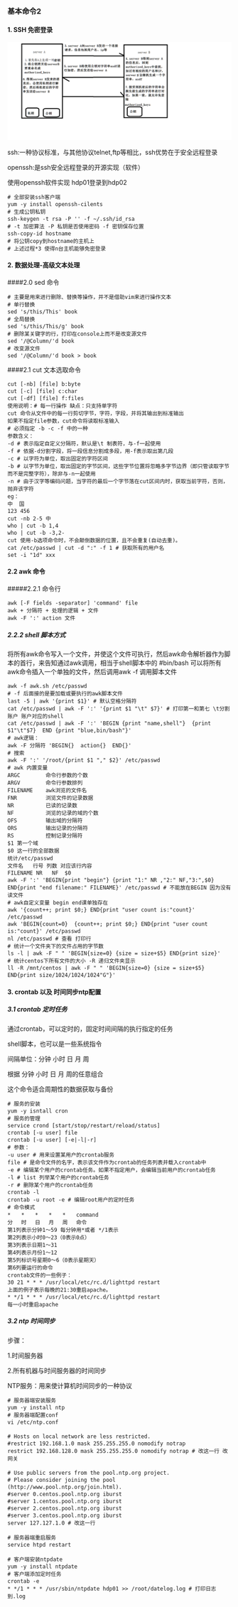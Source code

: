 ### 基本命令2

#### 1. SSH 免密登录

![ssh免密原理](./图片1.png)

ssh:一种协议标准，与其他协议telnet,ftp等相比，ssh优势在于安全远程登录

openssh:是ssh安全远程登录的开源实现（软件）

使用openssh软件实现 hdp01登录到hdp02

```shell
# 全部安装ssh客户端
yum -y install openssh-cilents
# 生成公钥私钥
ssh-keygen -t rsa -P '' -f ~/.ssh/id_rsa
# -t 加密算法 -P 私钥是否使用密码 -f 密钥保存位置
ssh-copy-id hostname
# 将公钥copy到hostname的主机上
# 上述过程*3 使得n台主机能够免密登录
```

#### 2. 数据处理-高级文本处理

####2.0 sed 命令
```shell
# 主要是用来进行删除、替换等操作，并不是借助vim来进行操作文本
# 单行替换
sed 's/this/This' book
# 全局替换
sed 's/this/This/g' book
# 删除某关键字的行，打印在console上而不是改变源文件
sed '/@Column/'d book
# 改变源文件
sed '/@Column/'d book > book
```

####2.1 cut 文本选取命令

```shell 
cut [-nb] [file] b:byte
cut [-c] [file] c:char
cut [-df] [file] f:files
使用说明：# 每一行操作 缺点：只支持单字符
cut 命令从文件中的每一行剪切字节，字符，字段，并将其输出到标准输出
如果不指定file参数，cut命令将读取标准输入
# 必须指定 -b -c -f 中的一种
参数含义：
-d # 表示指定自定义分隔符，默认是\t 制表符，与-f一起使用
-f # 依据-d分割字段，将一段信息分割成多段，用-f表示取出第几段
-c # 以字符为单位，取出固定的字符区间
-b # 以字节为单位，取出固定的字节区间，这些字节位置将忽略多字节边界（即只管读取字节而不是完整字符），除非与-n一起使用
-n # 由于汉字等编码问题，当字符的最后一个字节落在cut区间内时，获取当前字符，否则，抛弃该字符
eg：
中  国
123 456
cut -nb 2-5 中
who | cut -b 1,4
who | cut -b -3,2-
cut 使用-b选项命令时，不会颠倒数据的位置，且不会重复(自动去重)。
cat /etc/passwd | cut -d ":" -f 1 # 获取所有的用户名
set -i "1d" xxx
```

#### 2.2 awk 命令

#####2.2.1 命令行

```shell
awk [-F fields -separator] 'command' file
awk + 分隔符 + 处理的逻辑 + 文件
awk -F ':' action 文件
```

##### 2.2.2 shell 脚本方式

将所有awk命令写入一个文件，并使这个文件可执行，然后awk命令解析器作为脚本的首行，来告知通过awk调用，相当于shell脚本中的 #bin/bash 可以将所有awk命令插入一个单独的文件，然后调用awk -f 调用脚本文件

```shell
awk -f awk.sh /etc/passwd
# -f 后面接的是要加载或要执行的awk脚本文件
last -5 | awk '{print $1}' # 默认空格分隔符
cat /etc/passwd | awk -F ':' '{print $1 "\t" $7}' # 打印第一和第七 \t分割 账户	账户对应的shell
cat /etc/passwd | awk -F ':' 'BEGIN {print "name,shell"}  {print $1"\t"$7}  END {print "blue,bin/bash"}'
# awk逻辑：
awk -F 分隔符 'BEGIN{}  action{}  END{}'
# 搜索
awk -F ':' '/root/{print $1 "," $2}' /etc/passwd
# awk 内置变量
ARGC 		命令行参数的个数
ARGV 		命令行参数排列
FILENAME 	awk浏览的文件名
FNR 		浏览文件的记录数据
NR 			已读的记录数
NF			浏览的记录的域的个数
OFS			输出域的分隔符
ORS			输出记录的分隔符
RS 			控制记录分隔符
$1 第一个域 
$0 这一行的全部数据
统计/etc/passwd
文件名   行号 列数 对应该行内容
FILENAME NR   NF  $0
awk -F ':' 'BEGIN{print "begin"} {print "1:" NR ,"2:" NF,"3:",$0} END{print "end filename:" FILENAME}' /etc/passwd # 不能放在BEGIN 因为没有读文件
# awk自定义变量 begin end课单独存在
awk '{count++; print $0;} END{print "user count is:"count}' /etc/passwd
awk 'BEGIN{count=0}  {count++; print $0;} END{print "user count is:"count}' /etc/passwd
nl /etc/passwd # 查看 打印行
# 统计一个文件夹下的文件占用的字节数
ls -l | awk -F " " 'BEGIN{size=0} {size = size+$5} END{print size}'
# 统计centos下所有文件的大小 -R 递归文件夹显示
ll -R /mnt/centos | awk -F " " 'BEGIN{size=0} {size = size+$5} END{print size/1024/1024/1024"G"}'
```



  #### 3. crontab 以及 时间同步ntp配置

##### 3.1 crontab 定时任务

通过crontab，可以定时的，固定时间间隔的执行指定的任务

shell脚本，也可以是一些系统指令

间隔单位：分钟 小时 日  月  周

根据 分钟 小时 日  月  周的任意组合

这个命令适合周期性的数据获取与备份

```shell
# 服务的安装
yum -y isntall cron
# 服务的管理
service crond [start/stop/restart/reload/status]
crontab [-u user] file
crontab [-u user] [-e|-l|-r]
# 参数：
-u user # 用来设置某用户的crontab服务
file # 是命令文件的名字，表示该文件作为crontab的任务列表并载入crontab中
-e # 编辑某个用户的crontab任务。如果不指定用户，会编辑当前用户的crontab任务
-l # list 列举某个用户的crontab任务
-r # 删除某个用户的crontab任务
crontab -l
crontab -u root -e # 编辑root用户的定时任务
# 命令模式
*　　*　　*　　*　　*　　command 
分　 时　 日　 月　 周　 命令 
第1列表示分钟1～59 每分钟用*或者 */1表示 
第2列表示小时0～23（0表示0点） 
第3列表示日期1～31 
第4列表示月份1～12 
第5列标识号星期0～6（0表示星期天） 
第6列要运行的命令 
crontab文件的一些例子： 
30 21 * * * /usr/local/etc/rc.d/lighttpd restart 
上面的例子表示每晚的21:30重启apache。
* */1 * * * /usr/local/etc/rc.d/lighttpd restart 
每一小时重启apache 
```

##### 3.2 ntp 时间同步

步骤：

1.时间服务器

2.所有机器与时间服务器的时间同步

NTP服务：用来使计算机时间同步的一种协议

```shell
# 服务器端安装服务
yum -y install ntp
# 服务器端配置conf
vi /etc/ntp.conf

# Hosts on local network are less restricted.
#restrict 192.168.1.0 mask 255.255.255.0 nomodify notrap
restrict 192.168.128.0 mask 255.255.255.0 nomodify notrap # 改这一行 改网关

# Use public servers from the pool.ntp.org project.
# Please consider joining the pool (http://www.pool.ntp.org/join.html).
#server 0.centos.pool.ntp.org iburst
#server 1.centos.pool.ntp.org iburst
#server 2.centos.pool.ntp.org iburst
#server 3.centos.pool.ntp.org iburst
server 127.127.1.0 # 改这一行

# 服务器端重启服务
service htpd restart

# 客户端安装ntpdate
yum -y install ntpdate
# 客户端添加定时任务
crontab -e
* */1 * * * /usr/sbin/ntpdate hdp01 >> /root/datelog.log # 打印日志到.log
```

